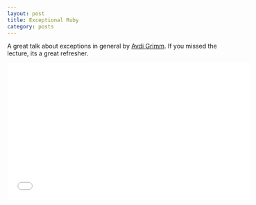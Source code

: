 ```yaml
---
layout: post
title: Exceptional Ruby
category: posts
---
```


A great talk about exceptions in general by [Avdi Grimm][].
If you missed the lecture, its a great refresher.

<iframe width="560" height="315" src="//www.youtube.com/embed/qEHn46YtRM8" frameborder="0" allowfullscreen></iframe>

[Avdi Grimm]: http://avdi.org
